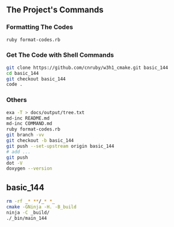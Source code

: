 ## The Project's Commands



### Formatting The Codes
```bash
ruby format-codes.rb
```



### Get The Code with Shell Commands
```bash
git clone https://github.com/cnruby/w3h1_cmake.git basic_144
cd basic_144
git checkout basic_144
code .
```



### Others 
```bash
exa -T > docs/output/tree.txt
md-inc README.md
md-inc COMMAND.md
ruby format-codes.rb
git branch -vv
git checkout -b basic_144
git push --set-upstream origin basic_144
# add ...
git push
dot -V
doxygen --version
```



## basic_144
<!--{ "./docs/cmd/basic_144.sh" | code: bash }-->
```bash
rm -rf _* **/_* *_
cmake -GNinja -H. -B_build
ninja -C _build/
./_bin/main_144
```
<!--{ end }-->